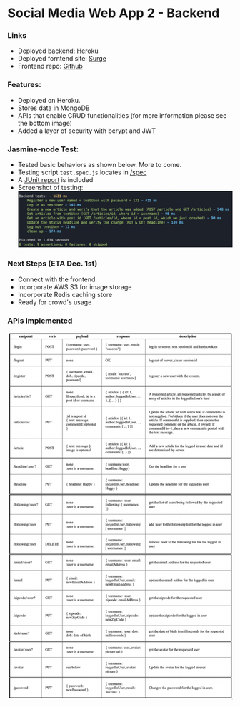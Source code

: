 # Social Media Web App 2 - Backend

### Links

- Deployed backend: [Heroku](https://comp531-hw6-backend-bk52.herokuapp.com/)
- Deployed forntend site: [Surge](http://ricebook-hw6-bk52.surge.sh/)
- Frontend repo: [Github](https://github.com/Pedifax/Social-Network-Application)

### Features:

- Deployed on Heroku.
- Stores data in MongoDB
- APIs that enable CRUD functionalities (for more information please see the bottom image)
- Added a layer of security with bcrypt and JWT

### Jasmine-node Test:

- Tested basic behaviors as shown below. More to come.
- Testing script <code>test.spec.js</code> locates in [/spec]()
- A [JUnit report]() is included
- Screenshot of testing:
  ![jasmine-node-test-result-image](/jasmine-node_screenshot.png)

### Next Steps (ETA Dec. 1st)
- Connect with the frontend 
- Incorporate AWS S3 for image storage
- Incorporate Redis caching store
- Ready for crowd's usage

### APIs Implemented

![apis](/APIs.png)
